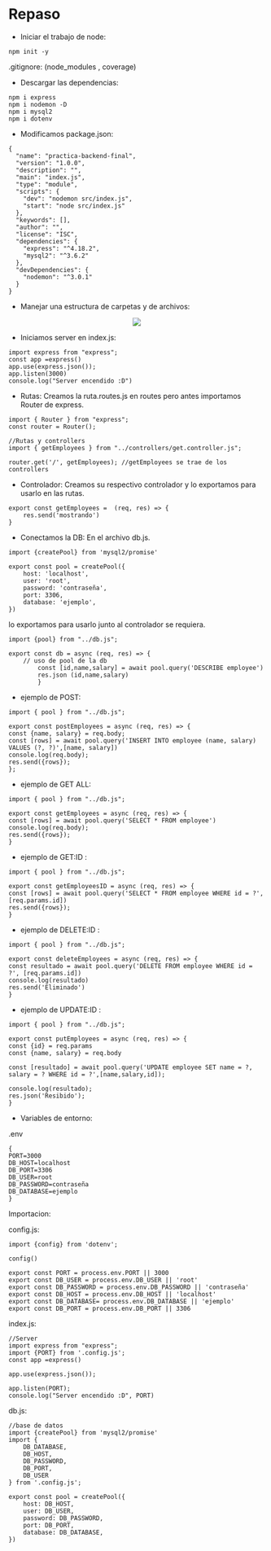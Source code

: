 # Repaso

* Iniciar el trabajo de node:
```
npm init -y
```

.gitignore:
(node_modules , coverage)

* Descargar las dependencias:
```
npm i express
npm i nodemon -D
npm i mysql2
npm i dotenv
```

* Modificamos package.json:
```
{
  "name": "practica-backend-final",
  "version": "1.0.0",
  "description": "",
  "main": "index.js",
  "type": "module",
  "scripts": {
    "dev": "nodemon src/index.js",
    "start": "node src/index.js"
  },
  "keywords": [],
  "author": "",
  "license": "ISC",
  "dependencies": {
    "express": "^4.18.2",
    "mysql2": "^3.6.2"
  },
  "devDependencies": {
    "nodemon": "^3.0.1"
  }
}

```

* Manejar una estructura de carpetas y de archivos:

<div id ="header" align="center">
<img src="https://github.com/sbstzuluaga1111/repaso/assets/133683120/917d13df-3aae-47c3-9543-fae6d5c4ed95">
</div>

* Iniciamos server en index.js:
```
import express from "express";
const app =express()
app.use(express.json());
app.listen(3000)
console.log("Server encendido :D")
```

* Rutas:
Creamos la ruta.routes.js en routes pero antes importamos Router de express.
```
import { Router } from "express";
const router = Router();
```
```
//Rutas y controllers
import { getEmployees } from "../controllers/get.controller.js";

router.get('/', getEmployees); //getEmployees se trae de los controllers
```

* Controlador:
Creamos su respectivo controlador y lo exportamos para usarlo en las rutas.
```
export const getEmployees =  (req, res) => {
    res.send('mostrando')
}
```

* Conectamos la DB:
En el archivo db.js.

```
import {createPool} from 'mysql2/promise'

export const pool = createPool({
    host: 'localhost',
    user: 'root',
    password: 'contraseña',
    port: 3306,
    database: 'ejemplo',
})
```
lo exportamos para usarlo junto al controlador se requiera.

```
import {pool} from "../db.js";

export const db = async (req, res) => {
    // uso de pool de la db
        const [id,name,salary] = await pool.query('DESCRIBE employee')
        res.json (id,name,salary)
        }
```
* ejemplo de POST:
```
import { pool } from "../db.js";

export const postEmployees = async (req, res) => {
const {name, salary} = req.body;
const [rows] = await pool.query('INSERT INTO employee (name, salary) VALUES (?, ?)',[name, salary])
console.log(req.body);
res.send({rows});
};
```

* ejemplo de GET ALL:
```
import { pool } from "../db.js";

export const getEmployees = async (req, res) => {
const [rows] = await pool.query('SELECT * FROM employee')
console.log(req.body);
res.send({rows});
}
```

* ejemplo de GET:ID :
```
import { pool } from "../db.js";

export const getEmployeesID = async (req, res) => {
const [rows] = await pool.query('SELECT * FROM employee WHERE id = ?', [req.params.id])
res.send({rows});
}
```


* ejemplo de DELETE:ID :

```
import { pool } from "../db.js";

export const deleteEmployees = async (req, res) => {
const resultado = await pool.query('DELETE FROM employee WHERE id = ?', [req.params.id])
console.log(resultado)
res.send('Eliminado')
}
```
* ejemplo de UPDATE:ID :

```
import { pool } from "../db.js";

export const putEmployees = async (req, res) => {
const {id} = req.params
const {name, salary} = req.body

const [resultado] = await pool.query('UPDATE employee SET name = ?, salary = ? WHERE id = ?',[name,salary,id]);

console.log(resultado);
res.json('Resibido');
}
```
* Variables de entorno:

.env
```
{
PORT=3000
DB_HOST=localhost
DB_PORT=3306
DB_USER=root
DB_PASSWORD=contraseña
DB_DATABASE=ejemplo
}
```

Importacion:

config.js:
```
import {config} from 'dotenv';

config()

export const PORT = process.env.PORT || 3000
export const DB_USER = process.env.DB_USER || 'root'
export const DB_PASSWORD = process.env.DB_PASSWORD || 'contraseña'
export const DB_HOST = process.env.DB_HOST || 'localhost'
export const DB_DATABASE= process.env.DB_DATABASE || 'ejemplo'
export const DB_PORT = process.env.DB_PORT || 3306
```

index.js:
```
//Server
import express from "express";
import {PORT} from '.config.js';
const app =express()

app.use(express.json());

app.listen(PORT);
console.log("Server encendido :D", PORT)
```


db.js:
```
//base de datos
import {createPool} from 'mysql2/promise'
import {
    DB_DATABASE,
    DB_HOST,
    DB_PASSWORD,
    DB_PORT,
    DB_USER
} from '.config.js';

export const pool = createPool({
    host: DB_HOST,
    user: DB_USER,
    password: DB_PASSWORD,
    port: DB_PORT,
    database: DB_DATABASE,
})

```
